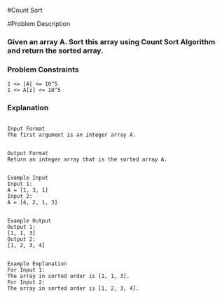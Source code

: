 #Count Sort

#Problem Description

### Given an array A. Sort this array using Count Sort Algorithm and return the sorted array.

### Problem Constraints

```
1 <= |A| <= 10^5
1 <= A[i] <= 10^5
```

### Explanation

```

Input Format
The first argument is an integer array A.


Output Format
Return an integer array that is the sorted array A.


Example Input
Input 1:
A = [1, 3, 1]
Input 2:
A = [4, 2, 1, 3]


Example Output
Output 1:
[1, 1, 3]
Output 2:
[1, 2, 3, 4]


Example Explanation
For Input 1:
The array in sorted order is [1, 1, 3].
For Input 2:
The array in sorted order is [1, 2, 3, 4].
```
